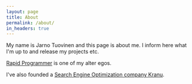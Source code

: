 ```yaml
---
layout: page
title: About
permalink: /about/
in_headers: true
---
```


My name is Jarno Tuovinen and this page is about me. I inform here what I'm up to and release my projects etc.

[Rapid Programmer][rapidprogrammer] is one of my alter egos.

I've also founded a [Search Engine Optimization company Kranu][kranu].

[rapidprogrammer]: http://rapidprogrammer.com
[kranu]: http://www.kranu.fi
